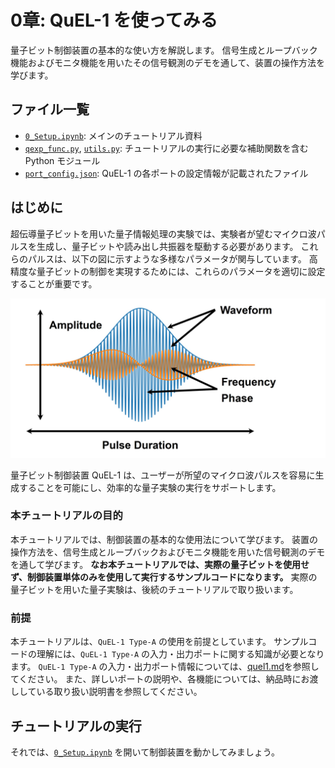 # 0章: QuEL-1 を使ってみる

量子ビット制御装置の基本的な使い方を解説します。
信号生成とループバック機能およびモニタ機能を用いたその信号観測のデモを通して、装置の操作方法を学びます。

## ファイル一覧

- [`0_Setup.ipynb`](./0_Setup.ipynb): メインのチュートリアル資料
- [`qexp_func.py`](./qexp_func.py), [`utils.py`](./utils.py): チュートリアルの実行に必要な補助関数を含む Python モジュール
- [`port_config.json`](./port_config.json): QuEL-1 の各ポートの設定情報が記載されたファイル

## はじめに

超伝導量子ビットを用いた量子情報処理の実験では、実験者が望むマイクロ波パルスを生成し、量子ビットや読み出し共振器を駆動する必要があります。
これらのパルスは、以下の図に示すような多様なパラメータが関与しています。
高精度な量子ビットの制御を実現するためには、これらのパラメータを適切に設定することが重要です。

![pulse](./Figs/pulse.jpg)

量子ビット制御装置 QuEL-1 は、ユーザーが所望のマイクロ波パルスを容易に生成することを可能にし、効率的な量子実験の実行をサポートします。

### **本チュートリアルの目的**

本チュートリアルでは、制御装置の基本的な使用法について学びます。
装置の操作方法を、信号生成とループバックおよびモニタ機能を用いた信号観測のデモを通して学びます。
**なお本チュートリアルでは、実際の量子ビットを使用せず、制御装置単体のみを使用して実行するサンプルコードになります。**
実際の量子ビットを用いた量子実験は、後続のチュートリアルで取り扱います。

### **前提**

本チュートリアルは、`QuEL-1 Type-A` の使用を前提としています。
サンプルコードの理解には、`QuEL-1 Type-A` の入力・出力ポートに関する知識が必要となります。
`QuEL-1 Type-A` の入力・出力ポート情報については、[quel1.md](../quel1.md)を参照してください。
また、詳しいポートの説明や、各機能については、納品時にお渡ししている取り扱い説明書を参照してください。


## チュートリアルの実行

それでは、[`0_Setup.ipynb`](./0_Setup.ipynb) を開いて制御装置を動かしてみましょう。
